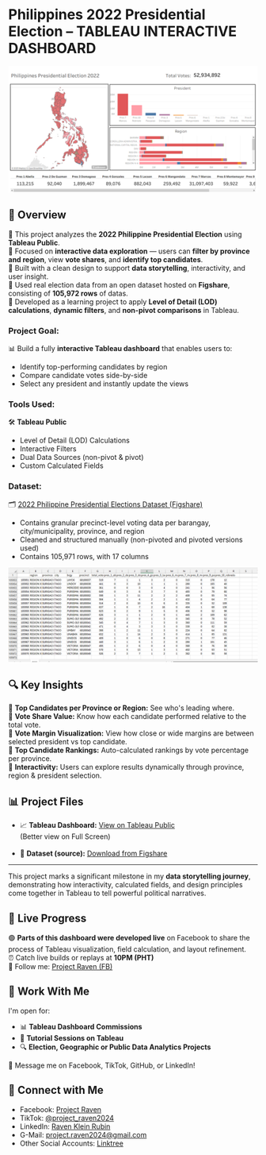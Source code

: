 # Philippines 2022 Presidential Election – TABLEAU INTERACTIVE DASHBOARD

![Philippines Election Dashboard](https://github.com/Raven-D3v/data-analytics-portfolio/blob/eecb319c4ecdaa3ba825e65ce6f04a51ebd7ccd3/Project/Tableau/Philippines%202022%20Presidential%20Election%20-%20Analysis/Src/PhElect2022-Tableau-dashboard.png)

## 📌 Overview

🔹 This project analyzes the **2022 Philippine Presidential Election** using **Tableau Public**.  
🔹 Focused on **interactive data exploration** — users can **filter by province and region**, view **vote shares**, and **identify top candidates**.  
🔹 Built with a clean design to support **data storytelling**, interactivity, and user insight.  
🔹 Used real election data from an open dataset hosted on **Figshare**, consisting of **105,972 rows** of datas.  
🔹 Developed as a learning project to apply **Level of Detail (LOD) calculations**, **dynamic filters**, and **non-pivot comparisons** in Tableau.

### **Project Goal:**

📊 Build a fully **interactive Tableau dashboard** that enables users to:  
- Identify top-performing candidates by region  
- Compare candidate votes side-by-side  
- Select any president and instantly update the views

### **Tools Used:**

🛠 **Tableau Public**  
- Level of Detail (LOD) Calculations  
- Interactive Filters  
- Dual Data Sources (non-pivot & pivot)  
- Custom Calculated Fields  

### **Dataset:**

🗂 [2022 Philippine Presidential Elections Dataset (Figshare)](https://figshare.com/articles/dataset/2022_Presidential_Elections_Data/19755469?file=35101492)  
- Contains granular precinct-level voting data per barangay, city/municipality, province, and region
- Cleaned and structured manually (non-pivoted and pivoted versions used)
- Contains 105,971 rows, with 17 columns

![Election Dataset](https://github.com/Raven-D3v/data-analytics-portfolio/blob/fc193eab56d6a76089fe04981d0fe27afee4156b/Project/Tableau/Philippines%202022%20Presidential%20Election%20-%20Analysis/Src/PhElect2022-Tableau-dataset.png)

## 🔍 Key Insights

🔹 **Top Candidates per Province or Region:** See who's leading where.  
🔹 **Vote Share Value:** Know how each candidate performed relative to the total vote.  
🔹 **Vote Margin Visualization:** View how close or wide margins are between selected president vs top candidate.  
🔹 **Top Candidate Rankings:** Auto-calculated rankings by vote percentage per province.  
🔹 **Interactivity:** Users can explore results dynamically through province, region & president selection.

## 📊 Project Files

- 📈 **Tableau Dashboard:** [View on Tableau Public](https://public.tableau.com/views/Philippines2022PresidentialElection-Analysis/Dashboard?:language=en-US&:sid=&:redirect=auth&:display_count=n&:origin=viz_share_link) <br>
  (Better view on Full Screen) <br><br>
- 📁 **Dataset (source):** [Download from Figshare](https://figshare.com/articles/dataset/2022_Presidential_Elections_Data/19755469)

---

This project marks a significant milestone in my **data storytelling journey**, demonstrating how interactivity, calculated fields, and design principles come together in Tableau to tell powerful political narratives.

## 🎥 Live Progress

🟢 **Parts of this dashboard were developed live** on Facebook to share the process of Tableau visualization, field calculation, and layout refinement.  
⏰ Catch live builds or replays at **10PM (PHT)**  
📱 Follow me: [Project Raven (FB)](https://www.facebook.com/people/Project-Raven/61562294530876/)

## 💬 Work With Me

I'm open for:
- 📊 **Tableau Dashboard Commissions**  
- 🧠 **Tutorial Sessions on Tableau**  
- 🔍 **Election, Geographic or Public Data Analytics Projects**

📩 Message me on Facebook, TikTok, GitHub, or LinkedIn!

## 🔗 Connect with Me

- Facebook: [Project Raven](https://www.facebook.com/people/Project-Raven/61562294530876/)
- TikTok: [@project_raven2024](https://www.tiktok.com/@project_raven2024)  
- LinkedIn: [Raven Klein Rubin](https://www.linkedin.com/in/raven-klein-r-8705222b6)  
- G-Mail: project.raven2024@gmail.com  
- Other Social Accounts: [Linktree](https://linktr.ee/projectRaven)
